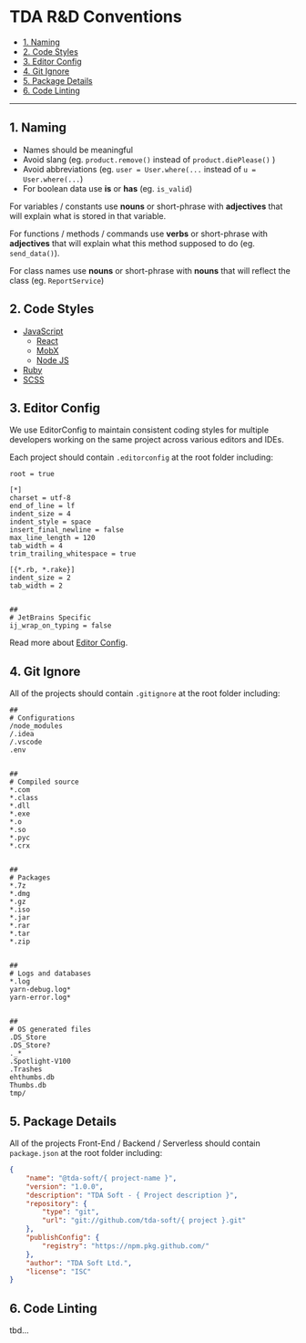 # TDA R&D Conventions

- [1. Naming](#1-naming)
- [2. Code Styles](#2-code-styles)
- [3. Editor Config](#3-editor-config)
- [4. Git Ignore](#4-git-ignore)
- [5. Package Details](#5-package-details)
- [6. Code Linting](#6-code-linting)

----

## 1. Naming
* Names should be meaningful
* Avoid slang (eg. `product.remove()` instead of `product.diePlease()` )
* Avoid abbreviations (eg. `user = User.where(...` instead of `u = User.where(...`)
* For boolean data use **is** or **has** (eg. `is_valid`)

For variables / constants use **nouns** or short-phrase with **adjectives** that will explain what is stored in that variable.

For functions / methods / commands use **verbs** or short-phrase with **adjectives** that will explain what this method supposed to do (eg. `send_data()`).

For class names use **nouns** or short-phrase with **nouns** that will reflect the class (eg. `ReportService`)

## 2. Code Styles
* [JavaScript](./js/README.md)
  * [React](./js/react/README.md)
  * [MobX](./js/mobx/README.md)
  * [Node JS](./js/node/README.md)
* [Ruby](./ruby/README.md)
* [SCSS](./scss/README.md)

## 3. Editor Config
We use EditorConfig to maintain consistent coding styles for multiple developers working on the same project across various editors and IDEs.

Each project should contain `.editorconfig` at the root folder including:
```
root = true

[*]
charset = utf-8
end_of_line = lf
indent_size = 4
indent_style = space
insert_final_newline = false
max_line_length = 120
tab_width = 4
trim_trailing_whitespace = true

[{*.rb, *.rake}]
indent_size = 2
tab_width = 2


##
# JetBrains Specific
ij_wrap_on_typing = false
```
Read more about [Editor Config](https://editorconfig.org/).

## 4. Git Ignore
All of the projects should contain `.gitignore` at the root folder including:

```
##
# Configurations
/node_modules
/.idea
/.vscode
.env


##
# Compiled source
*.com
*.class
*.dll
*.exe
*.o
*.so
*.pyc
*.crx


##
# Packages
*.7z
*.dmg
*.gz
*.iso
*.jar
*.rar
*.tar
*.zip


##
# Logs and databases
*.log
yarn-debug.log*
yarn-error.log*


##
# OS generated files
.DS_Store
.DS_Store?
._*
.Spotlight-V100
.Trashes
ehthumbs.db
Thumbs.db
tmp/
```

## 5. Package Details
All of the projects Front-End / Backend / Serverless should contain `package.json` at the root folder including:

```json
{
    "name": "@tda-soft/{ project-name }",
    "version": "1.0.0",
    "description": "TDA Soft - { Project description }",
    "repository": {
        "type": "git",
        "url": "git://github.com/tda-soft/{ project }.git"
    },
    "publishConfig": {
        "registry": "https://npm.pkg.github.com/"
    },
    "author": "TDA Soft Ltd.",
    "license": "ISC"
}

```

## 6. Code Linting
tbd...